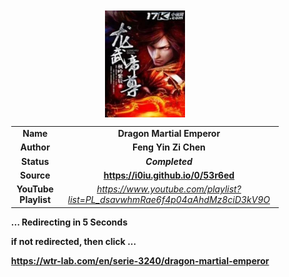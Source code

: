 
<meta charset="UTF-8">
<meta name="viewport" content="width=device-width, initial-scale=1.0">
<meta http-equiv="refresh" content="5;url=https://wtr-lab.com/en/serie-3240/dragon-martial-emperor">

<div style='margin: auto; width: 85%; padding: 10px;'>

<img src="../.image/dme.jpg" style='display: block; margin: auto; width: 30%;'>

| | |
| :---: | :---: |
| **Name** | **Dragon Martial Emperor** |
| **Author** | **Feng Yin Zi Chen** |
| **Status** | ***Completed*** |
| **Source** | **https://i0iu.github.io/0/53r6ed** |
| **YouTube Playlist** | *https://www.youtube.com/playlist?list=PL_dsavwhmRae6f4p04aAhdMz8ciD3kV9O* |

**... Redirecting in 5 Seconds**

**if not redirected, then click ...**

**https://wtr-lab.com/en/serie-3240/dragon-martial-emperor**

</div>
